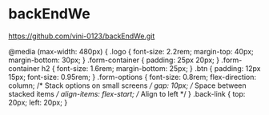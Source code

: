 # backEndWe

https://github.com/vini-0123/backEndWe.git

@media (max-width: 480px) {
    .logo {
        font-size: 2.2rem;
        margin-top: 40px;
        margin-bottom: 30px;
    }
    .form-container {
        padding: 25px 20px;
    }
    .form-container h2 {
        font-size: 1.6rem;
        margin-bottom: 25px;
    }
    .btn {
        padding: 12px 15px;
        font-size: 0.95rem;
    }
    .form-options {
        font-size: 0.8rem;
        flex-direction: column; /* Stack options on small screens */
        gap: 10px; /* Space between stacked items */
        align-items: flex-start; /* Align to left */
    }
    .back-link {
        top: 20px;
        left: 20px;
    }